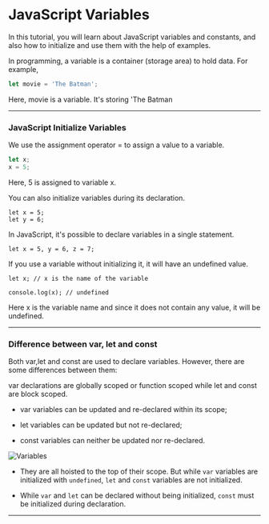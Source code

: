 # JavaScript Variables
In this tutorial, you will learn about JavaScript variables and constants, and also how to initialize and use them with the help of examples.

In programming, a variable is a container (storage area) to hold data. For example,

```js
let movie = 'The Batman';
```
Here, movie is a variable. It's storing 'The Batman

***
### JavaScript Initialize Variables
We use the assignment operator = to assign a value to a variable.

```js
let x;
x = 5;
```

Here, 5 is assigned to variable x.

You can also initialize variables during its declaration.

```
let x = 5;
let y = 6;
```

In JavaScript, it's possible to declare variables in a single statement.

```
let x = 5, y = 6, z = 7;
```

If you use a variable without initializing it, it will have an undefined value.

```
let x; // x is the name of the variable

console.log(x); // undefined
```

Here x is the variable name and since it does not contain any value, it will be undefined.

***

### Difference between var, let and const
Both var,let and const are used to declare variables. However, there are some differences between them:

var declarations are globally scoped or function scoped while let and const are block scoped. 

* var variables can be updated and re-declared within its scope; 

* let variables can be updated but not re-declared; 

* const variables can neither be updated nor re-declared. 

![Variables][variables]

[variables]:https://i.imgur.com/HYO9xE2.png


* They are all hoisted to the top of their scope. But while `var` variables are initialized with `undefined`, `let` and `const` variables are not initialized.

* While `var` and `let` can be declared without being initialized, `const` must be initialized during declaration.

***
